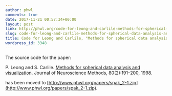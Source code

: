 ```yaml
---
author: phwl
comments: true
date: 2017-11-21 00:57:34+00:00
layout: post
link: http://phwl.org/code-for-leong-and-carlile-methods-for-spherical-data-analysis-and-visualization/
slug: code-for-leong-and-carlile-methods-for-spherical-data-analysis-and-visualization
title: Code for Leong and Carlile, "Methods for spherical data analysis and visualization"
wordpress_id: 3348
---
```


The source code for the paper:

P. Leong and S. Carlile. [Methods for spherical data analysis and visualization](http://phwl.org/papers/spak_jnm98.pdf). Journal of Neuroscience Methods, 80(2):191–200, 1998.

has been moved to [http://www.phwl.org/papers/spak_2-1.zip](http://www.phwl.org/papers/spak_2-1.zip).

